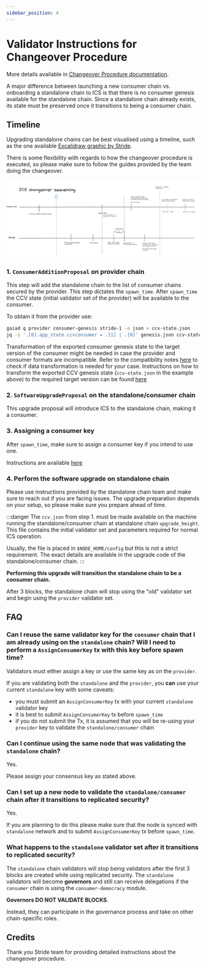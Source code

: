 ```yaml
---
sidebar_position: 4
---
```


# Validator Instructions for Changeover Procedure

More details available in [Changeover Procedure documentation](../consumer-development/changeover-procedure.md).

A major difference between launching a new consumer chain vs. onboarding a standalone chain to ICS is that there is no consumer genesis available for the standalone chain. Since a standalone chain already exists, its state must be preserved once it transitions to being a consumer chain.

## Timeline

Upgrading standalone chains can be best visualised using a timeline, such as the one available [Excalidraw graphic by Stride](https://app.excalidraw.com/l/9UFOCMAZLAI/5EVLj0WJcwt).

There is some flexibility with regards to how the changeover procedure is executed, so please make sure to follow the guides provided by the team doing the changeover.

![Standalone to consumer transition timeline](../../figures/ics_changeover_timeline_stride.png?raw=true)

### 1. `ConsumerAdditionProposal` on provider chain

This step will add the standalone chain to the list of consumer chains secured by the provider.
This step dictates the `spawn_time`. After `spawn_time` the CCV state (initial validator set of the provider) will be available to the consumer.

To obtain it from the provider use:
```bash
gaiad q provider consumer-genesis stride-1 -o json > ccv-state.json
jq -s '.[0].app_state.ccvconsumer = .[1] | .[0]' genesis.json ccv-state.json > ccv.json
```

Transformation of the exported consumer genesis state to the target version of the consumer might be needed in case the provider and consumer formats are incompatible.
Refer to the compatibility notes [here](../../../RELEASES.md#backwards-compatibility) to check if data transformation is needed for your case.
Instructions on how to transform the exported CCV genesis state (`ccv-state.json` in the example above) to the required target version can be found [here](../consumer-development/consumer-genesis-transformation.md)

### 2. `SoftwareUpgradeProposal` on the standalone/consumer chain

This upgrade proposal will introduce ICS to the standalone chain, making it a consumer.

### 3. Assigning a consumer key

After `spawn_time`, make sure to assign a consumer key if you intend to use one.

Instructions are available [here](../features/key-assignment.md)

### 4. Perform the software upgrade on standalone chain

Please use instructions provided by the standalone chain team and make sure to reach out if you are facing issues.
The upgrade preparation depends on your setup, so please make sure you prepare ahead of time.

:::danger
The `ccv.json` from step 1. must be made available on the machine running the standalone/consumer chain at standalone chain `upgrade_height`. This file contains the initial validator set and parameters required for normal ICS operation.

Usually, the file is placed in `$NODE_HOME/config` but this is not a strict requirement. The exact details are available in the upgrade code of the standalone/consumer chain.
:::

**Performing this upgrade will transition the standalone chain to be a consumer chain.**

After 3 blocks, the standalone chain will stop using the "old" validator set and begin using the `provider` validator set.

## FAQ

### Can I reuse the same validator key for the `consumer` chain that I am already using on the `standalone` chain? Will I need to perform a `AssignConsumerKey` tx with this key before spawn time?

Validators must either assign a key or use the same key as on the `provider`.

If you are validating both the `standalone` and the `provider`, you **can** use your current `standalone` key with some caveats:
* you must submit an `AssignConsumerKey` tx with your current `standalone` validator key
* it is best to submit `AssignConsumerKey` tx before `spawn_time`
* if you do not submit the Tx, it is assumed that you will be re-using your `provider` key to validate the `standalone/consumer` chain

### Can I continue using the same node that was validating the `standalone` chain?

Yes.

Please assign your consensus key as stated above.

### Can I set up a new node to validate the `standalone/consumer` chain after it transitions to replicated security?

Yes.

If you are planning to do this please make sure that the node is synced with `standalone` network and to submit `AssignConsumerKey` tx before `spawn_time`.


###  What happens to the `standalone` validator set after it transitions to replicated security?

The `standalone` chain validators will stop being validators after the first 3 blocks are created while using replicated security. The `standalone` validators will become **governors** and still can receive delegations if the `consumer` chain is using the `consumer-democracy` module.

**Governors DO NOT VALIDATE BLOCKS**.

Instead, they can participate in the governance process and take on other chain-specific roles.

## Credits
Thank you Stride team for providing detailed instructions about the changeover procedure.
